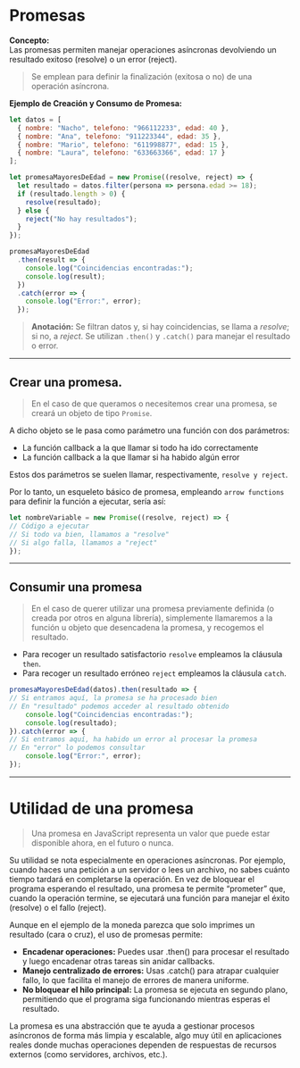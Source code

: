 # Promesas

**Concepto:**  
Las promesas permiten manejar operaciones asíncronas devolviendo un resultado exitoso (resolve) o un error (reject).

> Se emplean para definir la finalización (exitosa o no) de una operación asíncrona.

**Ejemplo de Creación y Consumo de Promesa:**

```javascript
let datos = [
  { nombre: "Nacho", telefono: "966112233", edad: 40 },
  { nombre: "Ana", telefono: "911223344", edad: 35 },
  { nombre: "Mario", telefono: "611998877", edad: 15 },
  { nombre: "Laura", telefono: "633663366", edad: 17 }
];

let promesaMayoresDeEdad = new Promise((resolve, reject) => {
  let resultado = datos.filter(persona => persona.edad >= 18);
  if (resultado.length > 0) {
    resolve(resultado);
  } else {
    reject("No hay resultados");
  }
});

promesaMayoresDeEdad
  .then(result => {
    console.log("Coincidencias encontradas:");
    console.log(result);
  })
  .catch(error => {
    console.log("Error:", error);
  });
```

> **Anotación:** Se filtran datos y, si hay coincidencias, se llama a _resolve_; si no, a _reject_. Se utilizan `.then()` y `.catch()` para manejar el resultado o error.

---

## Crear una promesa.

> En el caso de que queramos o necesitemos crear una promesa, se creará un objeto de tipo `Promise`. 

A dicho objeto se le pasa como parámetro una función con dos parámetros:
- La función callback a la que llamar si todo ha ido correctamente
- La función callback a la que llamar si ha habido algún error 

Estos dos parámetros se suelen llamar, respectivamente, `resolve y reject`. 

Por lo tanto, un esqueleto básico de promesa, empleando `arrow functions` para definir la función a ejecutar, sería así: 

```js
let nombreVariable = new Promise((resolve, reject) => { 
// Código a ejecutar 
// Si todo va bien, llamamos a "resolve" 
// Si algo falla, llamamos a "reject" 
});
```

---

## Consumir una promesa

> En el caso de querer utilizar una promesa previamente definida (o creada por otros en alguna librería), simplemente llamaremos a la función u objeto que desencadena la promesa, y recogemos el resultado. 

- Para recoger un resultado satisfactorio `resolve` empleamos la cláusula `then`.
- Para recoger un resultado erróneo `reject` empleamos la cláusula `catch`.

```js
promesaMayoresDeEdad(datos).then(resultado => { 
// Si entramos aquí, la promesa se ha procesado bien 
// En "resultado" podemos acceder al resultado obtenido 
	console.log("Coincidencias encontradas:");
	console.log(resultado); 
}).catch(error => { 
// Si entramos aquí, ha habido un error al procesar la promesa 
// En "error" lo podemos consultar 
	console.log("Error:", error); 
});
```

---

# Utilidad de una promesa

> Una promesa en JavaScript representa un valor que puede estar disponible ahora, en el futuro o nunca. 

Su utilidad se nota especialmente en operaciones asíncronas. 
Por ejemplo, cuando haces una petición a un servidor o lees un archivo, no sabes cuánto tiempo tardará en completarse la operación. En vez de bloquear el programa esperando el resultado, una promesa te permite “prometer” que, cuando la operación termine, se ejecutará una función para manejar el éxito (resolve) o el fallo (reject).  

Aunque en el ejemplo de la moneda parezca que solo imprimes un resultado (cara o cruz), el uso de promesas permite:

- **Encadenar operaciones:** Puedes usar .then() para procesar el resultado y luego encadenar otras tareas sin anidar callbacks.    
- **Manejo centralizado de errores:** Usas .catch() para atrapar cualquier fallo, lo que facilita el manejo de errores de manera uniforme.    
- **No bloquear el hilo principal:** La promesa se ejecuta en segundo plano, permitiendo que el programa siga funcionando mientras esperas el resultado.  

La promesa es una abstracción que te ayuda a gestionar procesos asíncronos de forma más limpia y escalable, algo muy útil en aplicaciones reales donde muchas operaciones dependen de respuestas de recursos externos (como servidores, archivos, etc.).